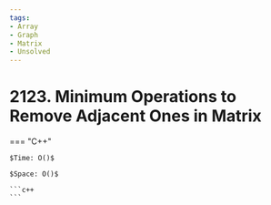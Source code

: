```yaml
---
tags:
- Array
- Graph
- Matrix
- Unsolved
---
```



# 2123. Minimum Operations to Remove Adjacent Ones in Matrix

=== "C++"

    $Time: O()$

    $Space: O()$

    ```c++
    ```